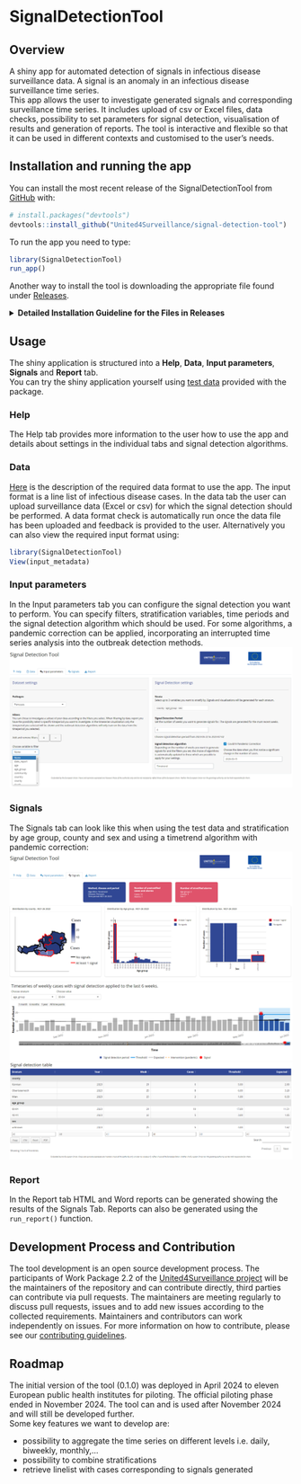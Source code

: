 
<!-- README.md is generated from README.Rmd. Please edit that file -->

# SignalDetectionTool

<!-- badges: start -->
<!-- badges: end -->

## Overview

A shiny app for automated detection of signals in infectious disease
surveillance data. A signal is an anomaly in an infectious disease
surveillance time series.  
This app allows the user to investigate generated signals and
corresponding surveillance time series. It includes upload of csv or
Excel files, data checks, possibility to set parameters for signal
detection, visualisation of results and generation of reports. The tool
is interactive and flexible so that it can be used in different contexts
and customised to the user’s needs.

## Installation and running the app

You can install the most recent release of the SignalDetectionTool from
[GitHub](https://github.com/United4Surveillance/signal-detection-tool)
with:

``` r
# install.packages("devtools")
devtools::install_github("United4Surveillance/signal-detection-tool")
```

To run the app you need to type:

``` r
library(SignalDetectionTool)
run_app()
```

Another way to install the tool is downloading the appropriate file
found under
[Releases](https://github.com/United4Surveillance/signal-detection-tool/releases).

<details>
<summary>
<strong>Detailed Installation Guideline for the Files in
Releases</strong>
</summary>
<ul>
<li>
<strong>Navigating to the Release Page</strong>
<ul>
<li>
Scroll up and look on the right-hand side of the page under a section
labelled <strong>Releases</strong>.
</li>
<li>
Click on <strong>Releases</strong> to access the latest tool release.
</li>
</ul>
</li>

<br>

<details>
<summary>
<strong>Source Code (tar.gz)</strong>
</summary>
<p>
This is a tarball. You must have Rtools installed on your computer to
use this installation method. If you only want to run the app and use
its functionalities, this is the correct installation for you. In case
you are interested in modifying the code of the app, go to
<strong>Source Code (zip)</strong>.
</p>
<ul>
<li>
Download the provided <code>.tar.gz</code> file and save it on your
computer.
</li>
<li>
Install the package <code>remotes</code> by putting
<code>install.packages(“remotes”)</code> in the console.
</li>
<li>
Install the package dependencies for the SignalDetectionTool using the
full path where you stored the <code>.tar.gz</code> file. Replace
<code>x.x.x</code> with the current version of the binary. For example:
<code>remotes::install_deps(“C:/Users/YourUsername/Downloads/SignalDetectionTool_x.x.x.tar.gz”)</code>
</li>
<li>
Execute this command in the console.
</li>
<li>
This should also install any dependencies you need to run the tool. Wait
until the installation finishes successfully.
</li>
<li>
Write the following command into the console to install the tool:
<code>install.packages(“path_to_the_tool/SignalDetectionTool_x.x.x.tar.gz”,
repos = NULL, type=“source”)</code>
</li>
<li>
Go back above the detailed installation instructions to read how to run
the app.
</li>
</ul>
</details>
<details>
<summary>
<strong>SignalDetectionTool_x.x.x.zip</strong>
</summary>
<p>
This is a binary. You do not need to have Rtools installed on your
computer to use this installation method.
</p>
<ul>
<li>
Download the provided <code>.zip</code> file and save it on your
computer (do NOT unzip). Open RStudio.
</li>
<li>
Install the package <code>remotes</code> by putting
<code>install.packages(“remotes”)</code> in the console.
</li>
<li>
Install the package dependencies for the SignalDetectionTool using the
full path where you stored the <code>.zip</code> file. Replace
<code>x.x.x</code> with the current version of the binary. For example:
<code>remotes::install_deps(“C:/Users/YourUsername/Downloads/SignalDetectionTool_x.x.x.binary.zip”)</code>
</li>
<li>
Execute this command in the console.
</li>
<li>
This command will ask if you want to update your installed packages.
Type <code>1</code> and press enter to install the updates. For advanced
users, you can also install only the minimal required versions written
inside the <code>DESCRIPTION</code> file by using
<code>remotes::install_version()</code>.
</li>
<li>
Install the SignalDetectionTool with:
<code>install.packages(“your_path_to_the_zip/SignalDetectionTool_x.x.x_binary.zip”)</code>.
</li>
<li>
Go back above the detailed installation instructions to read how to run
the app.
</li>
</ul>
</details>
<details>
<summary>
<strong>Source Code (zip)</strong>
</summary>
<p>
This is a zipped folder of the SignalDetectionTool repository. You must
have Rtools installed on your computer to use this installation method.
It can be unzipped and installed over the ‘Build’ tab in RStudio. This
is ideal if you want to modify the app’s code. Alternatively, you can
clone the repository.
</p>
<ul>
<li>
Download the provided <code>.zip</code> file and save it on your
computer.
</li>
<li>
Go into the unzipped SignalDetectionTool folder and double-click on the
<code>SignalDetectionTool.Rproj</code> file to open it.
</li>
<li>
Install packages via RStudio’s suggestion (click ‘Install’) or copy this
line into the console: <code>devtools::install_deps()</code>.
</li>
<li>
The command may ask if you want to update your installed packages. Type
<code>1</code> and press enter to install updates.
</li>
<li>
For advanced users, install minimal required versions from the
<code>DESCRIPTION</code> file using
<code>remotes::install_version()</code>.
</li>
<li>
If <code>devtools::install_deps()</code> gives an error (e.g., ‘no
package called devtools’), install it with:
<code>install.packages(“devtools”)</code>, then run the command again.
</li>
<li>
To install the SignalDetectionTool, go to RStudio’s ‘Build’ tab (top
right window) and click ‘Install’.
</li>
<li>
Go back above the detailed installation instructions to read how to run
the app.
</li>
</ul>
</details>
</details>

## Usage

The shiny application is structured into a **Help**, **Data**, **Input
parameters**, **Signals** and **Report** tab.  
You can try the shiny application yourself using [test
data](https://github.com/United4Surveillance/signal-detection-tool/blob/main/dev/data/input/input.csv)
provided with the package.

### Help

The Help tab provides more information to the user how to use the app
and details about settings in the individual tabs and signal detection
algorithms.

### Data

[Here](https://github.com/United4Surveillance/signal-detection-tool/blob/main/dev/data/input/description.md)
is the description of the required data format to use the app. The input
format is a line list of infectious disease cases. In the data tab the
user can upload surveillance data (Excel or csv) for which the signal
detection should be performed. A data format check is automatically run
once the data file has been uploaded and feedback is provided to the
user. Alternatively you can also view the required input format using:

``` r
library(SignalDetectionTool)
View(input_metadata)
```

### Input parameters

In the Input parameters tab you can configure the signal detection you
want to perform. You can specify filters, stratification variables, time
periods and the signal detection algorithm which should be used. For
some algorithms, a pandemic correction can be applied, incorporating an
interrupted time series analysis into the outbreak detection methods.
![](man/figures/README-input_tab.PNG)

### Signals

The Signals tab can look like this when using the test data and
stratification by age group, county and sex and using a timetrend
algorithm with pandemic correction:
![](man/figures/README-signals_tab.PNG)
![](man/figures/README-timeseries.PNG)
![](man/figures/README-signal_detection_table.PNG)

### Report

In the Report tab HTML and Word reports can be generated showing the
results of the Signals Tab. Reports can also be generated using the
`run_report()` function.

## Development Process and Contribution

The tool development is an open source development process. The
participants of Work Package 2.2 of the [United4Surveillance
project](https://united4surveillance.eu/) will be the maintainers of the
repository and can contribute directly, third parties can contribute via
pull requests. The maintainers are meeting regularly to discuss pull
requests, issues and to add new issues according to the collected
requirements. Maintainers and contributors can work independently on
issues. For more information on how to contribute, please see our
[contributing
guidelines](https://github.com/United4Surveillance/signal-detection-tool/blob/main/.github/CONTRIBUTING.md).

## Roadmap

The initial version of the tool (0.1.0) was deployed in April 2024 to
eleven European public health institutes for piloting. The official
piloting phase ended in November 2024. The tool can and is used after
November 2024 and will still be developed further.<br> Some key features
we want to develop are:

- possibility to aggregate the time series on different levels
  i.e. daily, biweekly, monthly,…
- possibility to combine stratifications
- retrieve linelist with cases corresponding to signals generated
